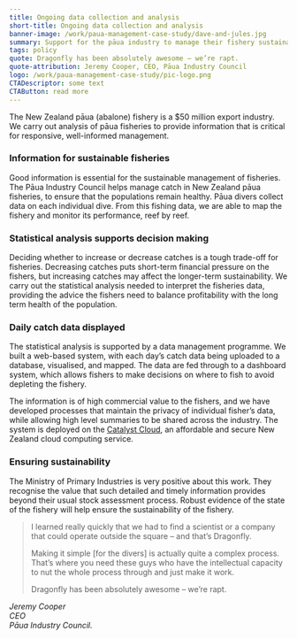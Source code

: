 ```yaml
---
title: Ongoing data collection and analysis
short-title: Ongoing data collection and analysis
banner-image: /work/paua-management-case-study/dave-and-jules.jpg
summary: Support for the pāua industry to manage their fishery sustainably
tags: policy
quote: Dragonfly has been absolutely awesome – we’re rapt.
quote-attribution: Jeremy Cooper, CEO, Pāua Industry Council
logo: /work/paua-management-case-study/pic-logo.png
CTADescriptor: some text
CTAButton: read more
---
```

The New Zealand pāua (abalone) fishery is a $50 million export industry. We
carry out analysis of pāua fisheries to provide information that is critical for
responsive, well-informed management.
<!--more-->


### Information for sustainable fisheries
Good information is essential for the sustainable management of fisheries.
The Pāua Industry Council helps manage catch in New Zealand pāua fisheries, to
ensure that the populations remain healthy. Pāua divers collect data on each individual dive. From this fishing data,
we are able to map the fishery and monitor its performance, reef by reef.

### Statistical analysis supports decision making
Deciding whether to increase or decrease catches is a tough trade-off for fisheries. Decreasing catches puts
short-term financial pressure on the fishers, but increasing catches may affect the longer-term sustainability.
We carry out the statistical
analysis needed to interpret the fisheries data, providing the advice the fishers need to balance profitability with the long term health of the population.

### Daily catch data displayed
The statistical analysis is supported by a data management programme.
We built a web-based system, with each day’s catch data being uploaded
to a database, visualised, and mapped. The data are fed through to a dashboard
system, which allows fishers to make decisions on where to fish to avoid
depleting the fishery.

The information is of high commercial
value to the fishers, and we have developed processes that maintain the privacy of individual
fisher’s data, while allowing high level summaries to be shared across the industry. The system
is deployed on the [Catalyst Cloud](http://www.catalyst.net.nz/catalyst-cloud), an
affordable and secure New Zealand cloud computing service.

### Ensuring sustainability
The Ministry of Primary Industries is very positive about this work. They
recognise the value that such detailed and timely information provides beyond
their usual stock assessment process. Robust evidence of
the state of the fishery will help ensure the sustainability of the fishery.

> I learned really quickly that we had to find a scientist or a company that could
> operate outside the square – and that’s Dragonfly.
>
> Making it simple [for the divers] is actually quite a complex process. That’s
> where you need these guys who have the intellectual capacity to nut the
> whole process through and just make it work.
>
> Dragonfly has been absolutely awesome – we’re rapt.

<cite>Jeremy Cooper<br />
CEO<br />
Pāua Industry Council.</cite>
